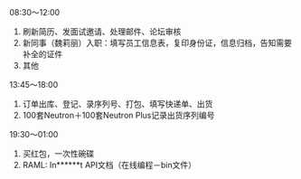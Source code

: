 08:30～12:00

1. 刷新简历、发面试邀请、处理邮件、论坛审核
2. 新同事（魏莉丽）入职：填写员工信息表，复印身份证，信息归档，告知需要补全的证件
3. 其他

13:45～18:00

1. 订单出库、登记、录序列号、打包、填写快递单、出货
2. 100套Neutron＋100套Neutron Plus记录出货序列编号

19:30～01:00

1. 买红包，一次性碗碟
2. RAML: In\*\*\*\*\*\*t API文档（在线编程－bin文件）



